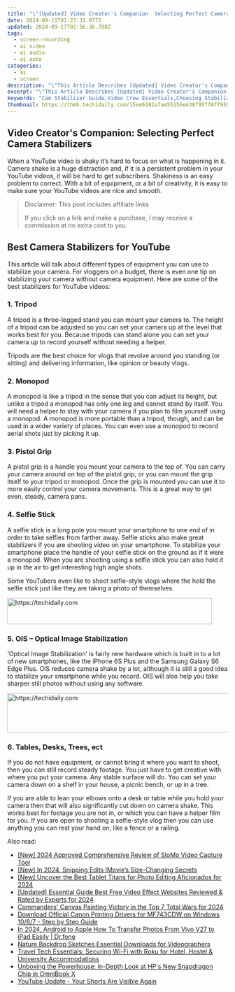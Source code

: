 ```yaml
---
title: "\"[Updated] Video Creator's Companion  Selecting Perfect Camera Stabilizers for 2024\""
date: 2024-09-11T01:27:31.077Z
updated: 2024-09-17T02:56:36.788Z
tags: 
  - screen-recording
  - ai video
  - ai audio
  - ai auto
categories: 
  - ai
  - screen
description: "\"This Article Describes [Updated] Video Creator's Companion: Selecting Perfect Camera Stabilizers for 2024\""
excerpt: "\"This Article Describes [Updated] Video Creator's Companion: Selecting Perfect Camera Stabilizers for 2024\""
keywords: "Cam Stabilizer Guide,Video Crew Essentials,Choosing Stabilizers,Professional Filming Tools,Optimal Cameras,Stable Shots Techniques,Capture Clear Footage"
thumbnail: https://thmb.techidaily.com/15ee6182a7ae55156e438f95ff8ff955ef45d4a10c7ff62232ae9db51867c536.jpg
---
```


## Video Creator's Companion: Selecting Perfect Camera Stabilizers

When a YouTube video is shaky it’s hard to focus on what is happening in it. Camera shake is a huge distraction and, if it is a persistent problem in your YouTube videos, it will be hard to get subscribers. Shakiness is an easy problem to correct. With a bit of equipment, or a bit of creativity, it is easy to make sure your YouTube videos are nice and smooth.

>  Disclaimer: This post includes affiliate links
>
>  If you click on a link and make a purchase, I may receive a commission at no extra cost to you.
>

## Best Camera Stabilizers for YouTube

This article will talk about different types of equipment you can use to stabilize your camera. For vloggers on a budget, there is even one tip on stabilizing your camera without camera equipment. Here are some of the best stabilizers for YouTube videos:

### 1\. Tripod

A tripod is a three-legged stand you can mount your camera to. The height of a tripod can be adjusted so you can set your camera up at the level that works best for you. Because tripods can stand alone you can set your camera up to record yourself without needing a helper.

Tripods are the best choice for vlogs that revolve around you standing (or sitting) and delivering information, like opinion or beauty vlogs.

### 2\. Monopod

A monopod is like a tripod in the sense that you can adjust its height, but unlike a tripod a monopod has only one leg and cannot stand by itself. You will need a helper to stay with your camera if you plan to film yourself using a monopod. A monopod is more portable than a tripod, though, and can be used in a wider variety of places. You can even use a monopod to record aerial shots just by picking it up.

### 3\. Pistol Grip

A pistol grip is a handle you mount your camera to the top of. You can carry your camera around on top of the pistol grip, or you can mount the grip itself to your tripod or monopod. Once the grip is mounted you can use it to more easily control your camera movements. This is a great way to get even, steady, camera pans.

### 4\. Selfie Stick

A selfie stick is a long pole you mount your smartphone to one end of in order to take selfies from farther away. Selfie sticks also make great stabilizers if you are shooting video on your smartphone. To stabilize your smartphone place the handle of your selfie stick on the ground as if it were a monopod. When you are shooting using a selfie stick you can also hold it up in the air to get interesting high angle shots.

Some YouTubers even like to shoot selfie-style vlogs where the hold the selfie stick just like they are taking a photo of themselves.

<!-- affiliate ads begin -->
<a href="https://aligracehair.sjv.io/c/5597632/2115920/19272" target="_top" id="2115920">
  <img src="//a.impactradius-go.com/display-ad/19272-2115920" border="0" alt="https://techidaily.com" width="468" height="60"/>
</a>
<img height="0" width="0" src="https://aligracehair.sjv.io/i/5597632/2115920/19272" style="position:absolute;visibility:hidden;" border="0" />
<!-- affiliate ads end -->

### 5\. OIS – Optical Image Stabilization

‘Optical Image Stabilization’ is fairly new hardware which is built in to a lot of new smartphones, like the iPhone 6S Plus and the Samsung Galaxy S6 Edge Plus. OIS reduces camera shake by a lot, although it is still a good idea to stabilize your smartphone while you record. OIS will also help you take sharper still photos without using any software.

<!-- affiliate ads begin -->
<a href="https://aligracehair.sjv.io/c/5597632/2115937/19272" target="_top" id="2115937">
  <img src="//a.impactradius-go.com/display-ad/19272-2115937" border="0" alt="https://techidaily.com" width="728" height="90"/>
</a>
<img height="0" width="0" src="https://aligracehair.sjv.io/i/5597632/2115937/19272" style="position:absolute;visibility:hidden;" border="0" />
<!-- affiliate ads end -->

### 6\. Tables, Desks, Trees, ect

If you do not have equipment, or cannot bring it where you want to shoot, then you can still record steady footage. You just have to get creative with where you put your camera. Any stable surface will do. You can set your camera down on a shelf in your house, a picnic bench, or up in a tree.

If you are able to lean your elbows onto a desk or table while you hold your camera then that will also significantly cut down on camera shake. This works best for footage you are not in, or which you can have a helper film for you. If you are open to shooting a selfie-style vlog then you can use anything you can rest your hand on, like a fence or a railing.

<ins class="adsbygoogle"
     style="display:block"
     data-ad-format="autorelaxed"
     data-ad-client="ca-pub-7571918770474297"
     data-ad-slot="1223367746"></ins>

<ins class="adsbygoogle"
     style="display:block"
     data-ad-format="autorelaxed"
     data-ad-client="ca-pub-7571918770474297"
     data-ad-slot="1223367746"></ins>



<ins class="adsbygoogle"
     style="display:block"
     data-ad-client="ca-pub-7571918770474297"
     data-ad-slot="8358498916"
     data-ad-format="auto"
     data-full-width-responsive="true"></ins>


<span class="atpl-alsoreadstyle">Also read:</span>
<div><ul>
<li><a href="https://fox-boxes.techidaily.com/new-2024-approved-comprehensive-review-of-slomo-video-capture-tool/"><u>[New] 2024 Approved Comprehensive Review of SloMo Video Capture Tool</u></a></li>
<li><a href="https://fox-boxes.techidaily.com/new-in-2024-snipping-edits-imovies-size-changing-secrets/"><u>[New] In 2024, Snipping Edits IMovie’s Size-Changing Secrets</u></a></li>
<li><a href="https://fox-boxes.techidaily.com/new-uncover-the-best-tablet-titans-for-photo-editing-aficionados-for-2024/"><u>[New] Uncover the Best Tablet Titans for Photo Editing Aficionados for 2024</u></a></li>
<li><a href="https://fox-boxes.techidaily.com/updated-essential-guide-best-free-video-effect-websites-reviewed-and-rated-by-experts-for-2024/"><u>[Updated] Essential Guide Best Free Video Effect Websites Reviewed & Rated by Experts for 2024</u></a></li>
<li><a href="https://screen-mirroring-recording.techidaily.com/commanders-canvas-painting-victory-in-the-top-7-total-wars-for-2024/"><u>Commanders' Canvas Painting Victory in the Top 7 Total Wars for 2024</u></a></li>
<li><a href="https://win-amazing.techidaily.com/download-official-canon-printing-drivers-for-mf743cdw-on-windows-1087-step-by-step-guide/"><u>Download Official Canon Printing Drivers for MF743CDW on Windows 10/8/7 - Step by Step Guide</u></a></li>
<li><a href="https://android-transfer.techidaily.com/in-2024-android-to-apple-how-to-transfer-photos-from-vivo-v27-to-ipad-easily-drfone-by-drfone-transfer-from-android-transfer-from-android/"><u>In 2024, Android to Apple How To Transfer Photos From Vivo V27 to iPad Easily | Dr.fone</u></a></li>
<li><a href="https://fox-boxes.techidaily.com/nature-backdrop-sketches-essential-downloads-for-videographers/"><u>Nature Backdrop Sketches Essential Downloads for Videographers</u></a></li>
<li><a href="https://tech-recovery.techidaily.com/travel-tech-essentials-securing-wi-fi-with-roku-for-hotel-hostel-and-university-accommodations/"><u>Travel Tech Essentials: Securing Wi-Fi with Roku for Hotel, Hostel & University Accommodations</u></a></li>
<li><a href="https://hardware-reviews.techidaily.com/unboxing-the-powerhouse-in-depth-look-at-hps-new-snapdragon-chip-in-omnibook-x/"><u>Unboxing the Powerhouse: In-Depth Look at HP's New Snapdragon Chip in OmniBook X</u></a></li>
<li><a href="https://youtube-videos.techidaily.com/youtube-update-your-shorts-are-visible-again/"><u>YouTube Update - Your Shorts Are Visible Again</u></a></li>
</ul></div>

